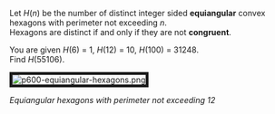 <p>Let <var>H</var>(<var>n</var>) be the number of distinct integer sided <b>equiangular</b> convex hexagons with perimeter not exceeding <var>n</var>.<br />
Hexagons are distinct if and only if they are not <b>congruent</b>.</p>

<p>You are given <var>H</var>(6) = 1, <var>H</var>(12) = 10, <var>H</var>(100) = 31248.<br />
Find <var>H</var>(55106).</p>

<div class="center">
<img src="project/images/p600_equiangular_hexagons.png" alt="p600-equiangular-hexagons.png" border="5" />
<p><i>Equiangular hexagons with perimeter not exceeding 12</i></p>
</div>


